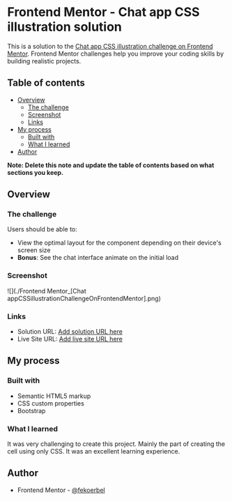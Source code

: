 # Frontend Mentor - Chat app CSS illustration solution

This is a solution to the [Chat app CSS illustration challenge on Frontend Mentor](https://www.frontendmentor.io/challenges/chat-app-css-illustration-O5auMkFqY). Frontend Mentor challenges help you improve your coding skills by building realistic projects. 

## Table of contents

- [Overview](#overview)
  - [The challenge](#the-challenge)
  - [Screenshot](#screenshot)
  - [Links](#links)
- [My process](#my-process)
  - [Built with](#built-with)
  - [What I learned](#what-i-learned)
- [Author](#author)


**Note: Delete this note and update the table of contents based on what sections you keep.**

## Overview

### The challenge

Users should be able to:

- View the optimal layout for the component depending on their device's screen size
- **Bonus**: See the chat interface animate on the initial load

### Screenshot

![](./Frontend Mentor_[Chat appCSSillustrationChallengeOnFrontendMentor].png)


### Links

- Solution URL: [Add solution URL here](http://challengechatappcss.epizy.com/)
- Live Site URL: [Add live site URL here](http://challengechatappcss.epizy.com/)

## My process

### Built with

- Semantic HTML5 markup
- CSS custom properties
- Bootstrap

### What I learned

It was very challenging to create this project. Mainly the part of creating the cell using only CSS. It was an excellent learning experience.

## Author

- Frontend Mentor - [@fekoerbel](https://www.frontendmentor.io/profile/fekoerbel)
